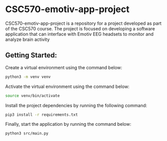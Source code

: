 # CSC570-emotiv-app-project
CSC570-emotiv-app-project is a repository for a project developed as part of the CSC570 course. The project is focused on developing a software application that can interface with Emotiv EEG headsets to monitor and analyze brain activity

## Getting Started:
Create a virtual environment using the command below:
```bash
python3 -m venv venv
```
Activate the virtual environment using the command below:
```bash
source venv/bin/activate
```
Install the project dependencies by running the following command:
```bash
pip3 install -r requirements.txt
```
Finally, start the application by running the command below:
```bash
python3 src/main.py
```